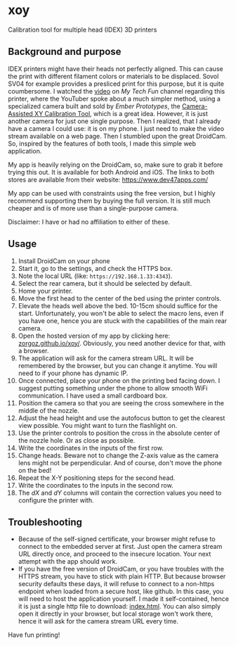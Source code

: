 # xoy
Calibration tool for multiple head (IDEX) 3D printers

## Background and purpose
IDEX printers might have their heads not perfectly aligned. This can cause the print with different filament colors or materials to be displaced.
Sovol SV04 for example provides a presliced print for this purpose, but it is quite coumbersome. I watched the [video](https://www.youtube.com/watch?v=wJp_IZqt4BQ&t=4s) on _My Tech Fun_ channel regarding this printer, where the YouTuber spoke about a much simpler method, using a specialized camera built and sold by *Ember Prototypes*, the [Camera-Assisted XY Calibration Tool](https://www.emberprototypes.com/products/cxc), which is a great idea. However, it is just another camera for just one single purpose. Then I realized, that I already have a camera I could use: it is on my phone. I just need to make the video stream available on a web page. Then I stumbled upon the great DroidCam. So, inspired by the features of both tools, I made this simple web application.

My app is heavily relying on the DroidCam, so, make sure to grab it before trying this out. It is available for both Android and iOS. 
The links to both stores are available from their website: https://www.dev47apps.com/

My app can be used with constraints using the free version, but I highly recommend supporting them by buying the full version. It is still much cheaper and is of more use than a single-purpose camera. 

Disclaimer: I have or had no affiliation to either of these.

## Usage
1. Install DroidCam on your phone
0. Start it, go to the settings, and check the HTTPS box.
0. Note the local URL (like: `https://192.168.1.33:4343`).
0. Select the rear camera, but it should be selected by default.
0. Home your printer.
0. Move the first head to the center of the bed using the printer controls.
0. Elevate the heads well above the bed. 10-15cm should suffice for the start. Unfortunately, you won't be able to select the macro lens, even if you have one, hence you are stuck with the capabilities of the main rear camera.
0. Open the hosted version of my app by clicking here: [zorgoz.github.io/xoy/](https://zorgoz.github.io/xoy/index.html). Obviously, you need another device for that, with a browser.
0. The application will ask for the camera stream URL. It will be remembered by the browser, but you can change it anytime. You will need to if your phone has dynamic IP.
0. Once connected, place your phone on the printing bed facing down. I suggest putting something under the phone to allow smooth WiFi communication. I have used a small cardboard box.
0. Position the camera so that you are seeing the cross somewhere in the middle of the nozzle.
0. Adjust the head height and use the autofocus button to get the clearest view possible. You might want to turn the flashlight on.
0. Use the printer controls to position the cross in the absolute center of the nozzle hole. Or as close as possible.
0. Write the coordinates in the inputs of the first row.
0. Change heads. Beware not to change the Z-axis value as the camera lens might not be perpendicular. And of course, don't move the phone on the bed!
0. Repeat the X-Y positioning steps for the second head.
0. Write the coordinates to the inputs in the second row.
0. The _dX_ and _dY_ columns will contain the correction values you need to configure the printer with.

## Troubleshooting
- Because of the self-signed certificate, your browser might refuse to connect to the embedded server at first. Just open the camera stream URL directly once, and proceed to the insecure location. Your next attempt with the app should work.
- If you have the free version of DroidCam, or you have troubles with the HTTPS stream, you have to stick with plain HTTP. But because browser security defaults these days, it will refuse to connect to a non-https endpoint when loaded from a secure host, like github. In this case, you will need to host the application yourself. I made it self-contained, hence it is just a single http file to download: [index.html](https://raw.githubusercontent.com/zorgoz/xoy/main/index.html). You can also simply open it directly in your browser, but local storage won't work there, hence it will ask for the camera stream URL every time.

Have fun printing!
